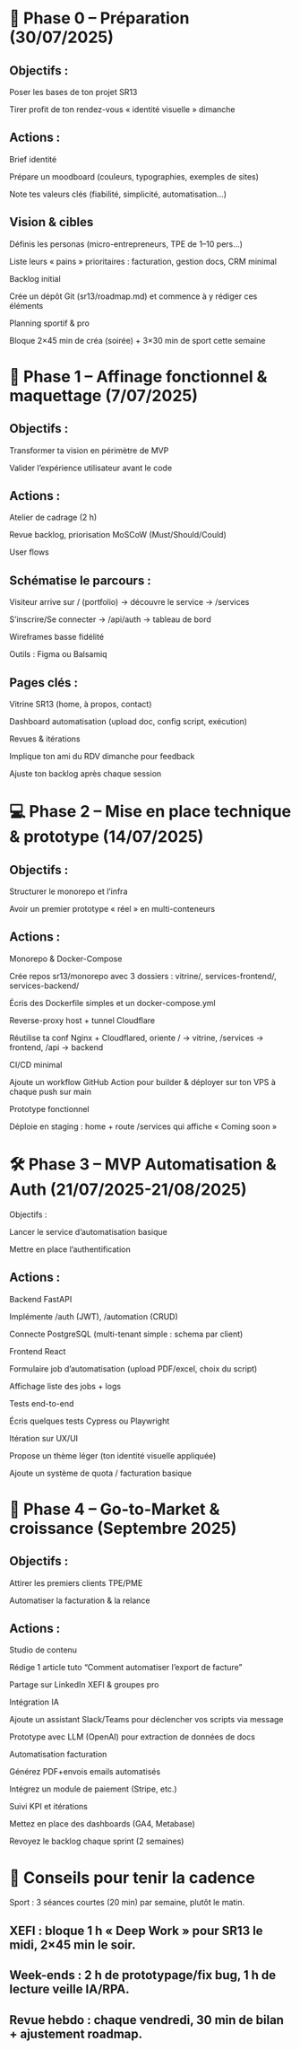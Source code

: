 # 🚀 Phase 0 – Préparation (30/07/2025)
## Objectifs :

Poser les bases de ton projet SR13

Tirer profit de ton rendez-vous « identité visuelle » dimanche

## Actions :

Brief identité

Prépare un moodboard (couleurs, typographies, exemples de sites)

Note tes valeurs clés (fiabilité, simplicité, automatisation…)

## Vision & cibles

Définis les personas (micro-entrepreneurs, TPE de 1–10 pers…)

Liste leurs « pains » prioritaires : facturation, gestion docs, CRM minimal

Backlog initial

Crée un dépôt Git (sr13/roadmap.md) et commence à y rédiger ces éléments

Planning sportif & pro

Bloque 2×45 min de créa (soirée) + 3×30 min de sport cette semaine

# 📐 Phase 1 – Affinage fonctionnel & maquettage (7/07/2025)
## Objectifs :

Transformer ta vision en périmètre de MVP

Valider l’expérience utilisateur avant le code

## Actions :

Atelier de cadrage (2 h)

Revue backlog, priorisation MoSCoW (Must/Should/Could)

User flows

## Schématise le parcours :

Visiteur arrive sur / (portfolio) → découvre le service → /services

S’inscrire/Se connecter → /api/auth → tableau de bord

Wireframes basse fidélité

Outils : Figma ou Balsamiq

## Pages clés :

Vitrine SR13 (home, à propos, contact)

Dashboard automatisation (upload doc, config script, exécution)

Revues & itérations

Implique ton ami du RDV dimanche pour feedback

Ajuste ton backlog après chaque session

# 💻 Phase 2 – Mise en place technique & prototype (14/07/2025)
## Objectifs :

Structurer le monorepo et l’infra

Avoir un premier prototype « réel » en multi-conteneurs

## Actions :

Monorepo & Docker-Compose

Crée repos sr13/monorepo avec 3 dossiers : vitrine/, services-frontend/, services-backend/

Écris des Dockerfile simples et un docker-compose.yml

Reverse-proxy host + tunnel Cloudflare

Réutilise ta conf Nginx + Cloudflared, oriente / → vitrine, /services → frontend, /api → backend

CI/CD minimal

Ajoute un workflow GitHub Action pour builder & déployer sur ton VPS à chaque push sur main

Prototype fonctionnel

Déploie en staging : home + route /services qui affiche « Coming soon »

# 🛠 Phase 3 – MVP Automatisation & Auth (21/07/2025-21/08/2025)
Objectifs :

Lancer le service d’automatisation basique

Mettre en place l’authentification

## Actions :

Backend FastAPI

Implémente /auth (JWT), /automation (CRUD)

Connecte PostgreSQL (multi-tenant simple : schema par client)

Frontend React

Formulaire job d’automatisation (upload PDF/excel, choix du script)

Affichage liste des jobs + logs

Tests end-to-end

Écris quelques tests Cypress ou Playwright

Itération sur UX/UI

Propose un thème léger (ton identité visuelle appliquée)

Ajoute un système de quota / facturation basique

# 🚀 Phase 4 – Go-to-Market & croissance (Septembre 2025)
## Objectifs :

Attirer les premiers clients TPE/PME

Automatiser la facturation & la relance

## Actions :

Studio de contenu

Rédige 1 article tuto “Comment automatiser l’export de facture”

Partage sur LinkedIn XEFI & groupes pro

Intégration IA

Ajoute un assistant Slack/Teams pour déclencher vos scripts via message

Prototype avec LLM (OpenAI) pour extraction de données de docs

Automatisation facturation

Générez PDF+envois emails automatisés

Intégrez un module de paiement (Stripe, etc.)

Suivi KPI et itérations

Mettez en place des dashboards (GA4, Metabase)

Revoyez le backlog chaque sprint (2 semaines)

# 🌟 Conseils pour tenir la cadence
Sport : 3 séances courtes (20 min) par semaine, plutôt le matin.

## XEFI : bloque 1 h « Deep Work » pour SR13 le midi, 2×45 min le soir.

## Week-ends : 2 h de prototypage/fix bug, 1 h de lecture veille IA/RPA.

## Revue hebdo : chaque vendredi, 30 min de bilan + ajustement roadmap.

